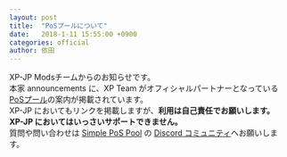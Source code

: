 ```yaml
---
layout: post
title:  "PoSプールについて"
date:   2018-1-11 15:55:00 +0900
categories: official
author: 依田
---  
```

XP-JP Modsチームからのお知らせです。  
本家 announcements に、XP Team がオフィシャルパートナーとなっている  
[PoSプール](https://simplepospool.com/)の案内が掲載されています。  
XP-JP においてもリンクを掲載しますが、**利用は自己責任でお願いします。**  
**XP-JP においてはいっさいサポートできません。**  
質問や問い合わせは [Simple PoS Pool](https://simplepospool.com/) の [Discord コミュニティ](https://discord.gg/Me7G2HY)へお願いします。  
